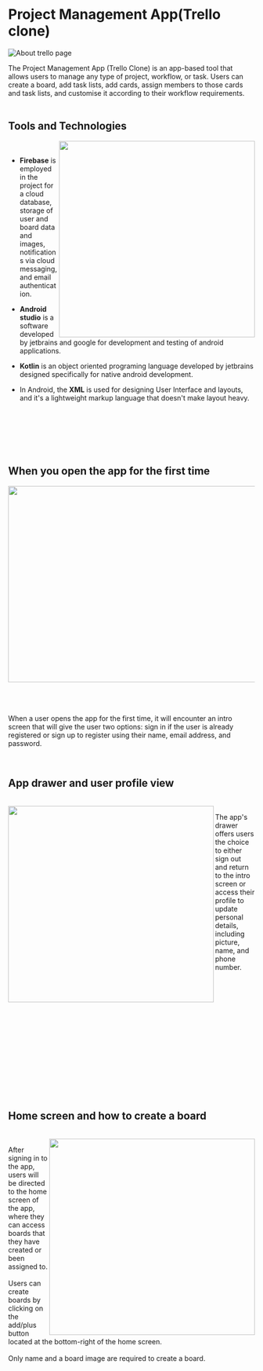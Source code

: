 # Project Management App(Trello clone)

![About trello page](https://github.com/Heatburst0/Trello/assets/91200862/f4864caf-1800-4893-8cc5-c9ce66b3a88c)


The Project Management App (Trello Clone) is an app-based tool that allows users to manage any type of project, workflow, or task. Users can create a board, add task lists, add cards, assign members to those cards and task lists, and customise it according to their workflow requirements.
<br />
<br />

## Tools and Technologies
<img align="right" src="https://github.com/Heatburst0/Trello/assets/91200862/a5e6b64b-f7ed-4ac2-88ab-219df8b0f571" width="400" height="400">

<br />

- **Firebase** is employed in the project for a cloud database, storage of user and board data and images, notifications via cloud messaging, and email authentication.

- **Android studio** is a software developed by jetbrains and google for development and testing of android applications.
- **Kotlin** is an object oriented programing language developed by jetbrains designed specifically for native android development.
-  In Android, the **XML** is used for designing User Interface and layouts, and it's a lightweight markup language that doesn't make layout heavy.


<br />
<br />
<br />
<br />
<br />


## When you open the app for the first time

<img src="https://github.com/Heatburst0/Trello/assets/91200862/46428028-e294-4256-8c34-fa8a351a6b03" width="700" height="400">
<br />
<br />
<br />
<br />

When a user opens the app for the first time, it will encounter an intro screen that will give the user two options: sign in if the user is already registered or sign up to register using their name, email address, and password.

<br />


## App drawer and user profile view

<br />
<img align="left" src="https://github.com/Heatburst0/Trello/assets/91200862/edca7b29-1319-4382-a1ba-45d3855aeb8e" width="420" height="400">

The app's drawer offers users the choice to either sign out and return to the intro screen or access their profile to update personal details, including picture, name, and phone number.

<br />
<br />
<br />
<br />
<br />
<br />
<br />
<br />
<br />
<br />
<br />
<br />
<br />
<br />

## Home screen and how to create a board

<br />
<img align="right" src="https://github.com/Heatburst0/Trello/assets/91200862/35de2357-6c78-4820-a694-22573862a660" width="420" height="400">

After signing in to the app, users will be directed to the home screen of the app, where they can access boards that they have created or been assigned to.
<br />
<br />
Users can create boards by clicking on the add/plus button located at the bottom-right of the home screen.
<br />
<br />
Only name and a board image are required to create a board.

